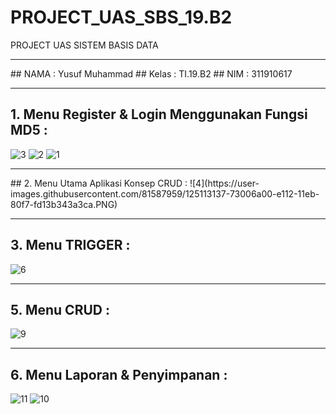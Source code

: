 # PROJECT_UAS_SBS_19.B2
PROJECT UAS SISTEM BASIS DATA

<hr>
## NAMA    : Yusuf Muhammad
## Kelas   : TI.19.B2
## NIM     : 311910617

<hr>

## 1. Menu Register & Login Menggunakan Fungsi MD5 :
![3](https://user-images.githubusercontent.com/81587959/125113768-43059680-e113-11eb-9786-55f8e7981cb4.PNG)
![2](https://user-images.githubusercontent.com/81587959/125113779-4567f080-e113-11eb-81bc-a00e636640de.PNG)
![1](https://user-images.githubusercontent.com/81587959/125113787-47ca4a80-e113-11eb-9eb5-a48b21ffce6d.PNG)

<hr>
## 2. Menu Utama Aplikasi Konsep CRUD :
![4](https://user-images.githubusercontent.com/81587959/125113137-73006a00-e112-11eb-80f7-fd13b343a3ca.PNG)

<hr>

## 3. Menu TRIGGER :
![6](https://user-images.githubusercontent.com/81587959/125113246-988d7380-e112-11eb-91a0-9cfa6f7f4f6e.PNG)

<hr>

## 5. Menu CRUD :
![9](https://user-images.githubusercontent.com/81587959/125113352-c2469a80-e112-11eb-81e3-d6dff0ddd0a1.PNG)
<hr>

## 6. Menu Laporan & Penyimpanan :
![11](https://user-images.githubusercontent.com/81587959/125113423-d8ecf180-e112-11eb-8c44-e58d12c12c1c.PNG)
![10](https://user-images.githubusercontent.com/81587959/125113431-db4f4b80-e112-11eb-947d-7f42cf7919f2.PNG)
